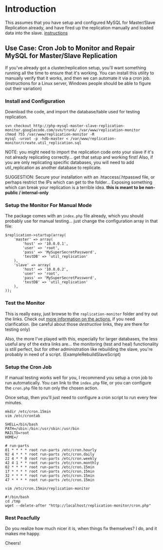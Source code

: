 # Introduction #

This assumes that you have setup and configured MySQL for Master/Slave Replication already, and have fired up the replication manually and loaded data into the slave. [instructions](http://www.howtoforge.com/mysql_database_replication)

## Use Case: Cron Job to Monitor and Repair MySQL for Master/Slave Replication ##

If you've already got a cluster/replication setup, you'll want something running all the time to ensure that it's working.  You can install this utility to manually verify that it works, and then we can automate it via a cron job. (instructions for a Linux server, Windows people should be able to figure out their variation)

### Install and Configuration ###

Download the code, and import the database/table used for testing replication.
```
svn checkout http://php-mysql-master-slave-replication-monitor.googlecode.com/svn/trunk/ /var/www/replication-monitor
chmod 755 /var/www/replication-monitor -R
mysql -uroot -p -hdb-master < /var/www/replication-monitor/create.util_replication.sql
```

NOTE: you might need to import the replication code onto your slave if it's not already replicating correctly... get that setup and working first!  Also, if you are only replicating specific databases, you will need to add util\_replication as another database to replicate.

SUGGESTION: Secure your installation with an .htaccess/.htpasswd file, or perhaps restrict the IPs which can get to the folder... Exposing something which can break your replication is a terrible idea. **this is meant to be non-public / internal-only**

### Setup the Monitor For Manual Mode ###

The package comes with an `index.php` file already, which you should probably use for manual testing... just change the configuration array in that file:
```
$replication->startup(array(
	'master' => array(
		'host' => '10.0.0.1',
		'user' => 'root',
		'pass' => 'MySuperSecretPassword',
		'testDB' => 'util_replication'
	),
	'slave' => array(
		'host' => '10.0.0.2',
		'user' => 'root',
		'pass' => 'MySuperSecretPassword',
		'testDB' => 'util_replication'
	),
));
```

### Test the Monitor ###

This is really easy, just browse to the `replication-monitor` folder and try out the links.  Check out [more information on the actions](http://code.google.com/p/php-mysql-master-slave-replication-monitor/wiki/Help), if you need clarification.  (be careful about those _destructive_ links, they are there for testing only)

Also, the more I've played with this, especially for larger databases, the less useful any of the extra links are... the monitoring (test and heal) functionality is still perfect, but for other administration like rebuilding the slave, you're probably in need of a script. (ExampleRebuildSlaveScript)

### Setup the Cron Job ###

If manual testing works well for you, I recommend you setup a cron job to run automatically.  You can link to the `index.php` file, or you can configure the `cron.php` file to run only the chosen action.

Once setup, then you'll just need to configure a cron script to run every few minutes.

```
mkdir /etc/cron.15min
vim /etc/crontab
```
```
SHELL=/bin/bash
PATH=/sbin:/bin:/usr/sbin:/usr/bin
MAILTO=root
HOME=/

# run-parts
01 * * * * root run-parts /etc/cron.hourly
02 4 * * * root run-parts /etc/cron.daily
22 4 * * 0 root run-parts /etc/cron.weekly
42 4 1 * * root run-parts /etc/cron.monthly
02 * * * * root run-parts /etc/cron.15min
17 * * * * root run-parts /etc/cron.15min
32 * * * * root run-parts /etc/cron.15min
47 * * * * root run-parts /etc/cron.15min
```
```
vim /etc/cron.15min/replication-monitor
```
```
#!/bin/bash
cd /tmp
wget --delete-after "http://localhost/replication-monitor/cron.php"
```

### Rest Peacfully ###
Do you realize how much nicer it is, when things fix themselves?  I do, and it makes me happy.

Cheers!